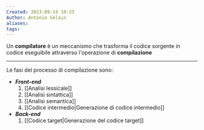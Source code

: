 ```yaml
---
Created: 2023-09-14 10:33
Author: Antonio Gelain
aliases: 
tags:
---
```


Un **compilatore** è un meccanismo che trasforma il codice sorgente in codice eseguibile attraverso l'operazione di **compilazione**

---

Le fasi del processo di compilazione sono:
- ***Front-end***
	1. [[Analisi lessicale]]
	2. [[Analisi sintattica]]
	3. [[Analisi semantica]]
	4. [[Codice intermedio|Generazione di codice intermedio]]
- ***Back-end***
	1. [[Codice target|Generazione del codice target]]